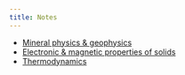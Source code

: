```yaml
---
title: Notes
---
```


- [Mineral physics & geophysics](mphys)
- [Electronic & magnetic properties of solids](em-properties)
- [Thermodynamics](thermodynamics)
